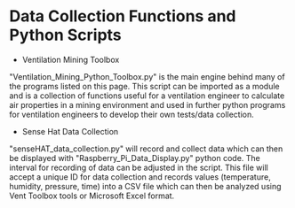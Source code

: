 # Data Collection Functions and Python Scripts

* Ventilation Mining Toolbox

"Ventilation_Mining_Python_Toolbox.py" is the main engine behind many of the programs listed on this page. This script can be imported as a module and is a collection of functions useful for a ventilation engineer to calculate air properties in a mining environment and used in further python programs for ventilation engineers to develop their own tests/data collection. 

* Sense Hat Data Collection 

"senseHAT_data_collection.py" will record and collect data which can then be displayed with "Raspberry_Pi_Data_Display.py" python code. The interval for recording of data can be adjusted in the script. This file will accept a unique ID for data collection and records values (temperature, humidity, pressure, time) into a CSV file which can then be analyzed using Vent Toolbox tools or Microsoft Excel format. 

